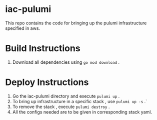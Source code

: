 # iac-pulumi

This repo contains the code for bringing up the pulumi infrastructure specified in aws.

# Build Instructions

1. Download all dependencies using `go mod download` .

# Deploy Instructions

1. Go the iac-pulumi directory and execute `pulumi up` .
2. To bring up infrastructure in a specific stack , use `pulumi up -s` .<stackname>`
3. To remove the stack , execute `pulumi destroy` .
4. All the configs needed are to be given in corresponding stack yaml.
   
   